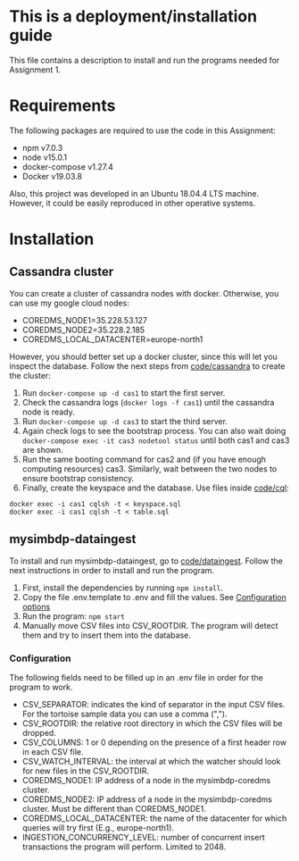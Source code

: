 # This is a deployment/installation guide

This file contains a description to install and run the programs needed for Assignment 1.

# Requirements

The following packages are required to use the code in this Assignment:
- npm v7.0.3
- node v15.0.1
- docker-compose v1.27.4
- Docker v19.03.8

Also, this project was developed in an Ubuntu 18.04.4 LTS machine. However, it could be easily reproduced in other operative systems.

# Installation

## Cassandra cluster

You can create a cluster of cassandra nodes with docker. Otherwise, you can use my google cloud nodes:
- COREDMS_NODE1=35.228.53.127
- COREDMS_NODE2=35.228.2.185
- COREDMS_LOCAL_DATACENTER=europe-north1

However, you should better set up a docker cluster, since this will let you inspect the database. Follow the next steps from [code/cassandra](../code/cassandra) to create the cluster:

1) Run `docker-compose up -d cas1` to start the first server.
2) Check the cassandra logs (`docker logs -f cas1`) until the cassandra node is ready.
3) Run `docker-compose up -d cas3` to start the third server.
4) Again check logs to see the bootstrap process. You can also wait doing `docker-compose exec -it cas3 nodetool status` until both cas1 and cas3 are shown.
4) Run the same booting command for cas2 and (if you have enough computing resources) cas3. Similarly, wait between the two nodes to ensure bootstrap consistency.
5) Finally, create the keyspace and the database. Use files inside [code/cql](../code/cql):
```
docker exec -i cas1 cqlsh -t < keyspace.sql
docker exec -i cas1 cqlsh -t < table.sql
```

## mysimbdp-dataingest

To install and run mysimbdp-dataingest, go to [code/dataingest](../code/dataingest). Follow the next instructions in order to install and run the program.

1) First, install the dependencies by running `npm install`.
2) Copy the file .env.template to .env and fill the values. See [Configuration options](#configuration)
3) Run the program: `npm start`
4) Manually move CSV files into CSV_ROOTDIR. The program will detect them and try to insert them into the database.


### Configuration

The following fields need to be filled up in an .env file in order for the program to work.

- CSV_SEPARATOR: indicates the kind of separator in the input CSV files. For the tortoise sample data you can use a comma (",").
- CSV_ROOTDIR: the relative root directory in which the CSV files will be dropped.
- CSV_COLUMNS: 1 or 0 depending on the presence of a first header row in each CSV file.
- CSV_WATCH_INTERVAL: the interval at which the watcher should look for new files in the CSV_ROOTDIR.
- COREDMS_NODE1: IP address of a node in the mysimbdp-coredms cluster.
- COREDMS_NODE2: IP address of a node in the mysimbdp-coredms cluster. Must be different than COREDMS_NODE1.
- COREDMS_LOCAL_DATACENTER: the name of the datacenter for which queries will try first (E.g., europe-north1).
- INGESTION_CONCURRENCY_LEVEL: number of concurrent insert transactions the program will perform. Limited to 2048.
